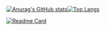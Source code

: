 [![Anurag's GitHub stats](https://github-readme-stats.vercel.app/api?username=eryisan&count_private=true&show_icons=true&theme=onedark&include_all_commits=true)](https://github.com/anuraghazra/github-readme-stats)[![Top Langs](https://github-readme-stats.vercel.app/api/top-langs/?username=eryisan&hide=ruby&layout=compact)](https://github.com/anuraghazra/github-readme-stats)

[![Readme Card](https://github-readme-stats.vercel.app/api/pin/?username=eryisan&repo=readme&show_owner=true)](https://github.com/anuraghazra/github-readme-stats)
